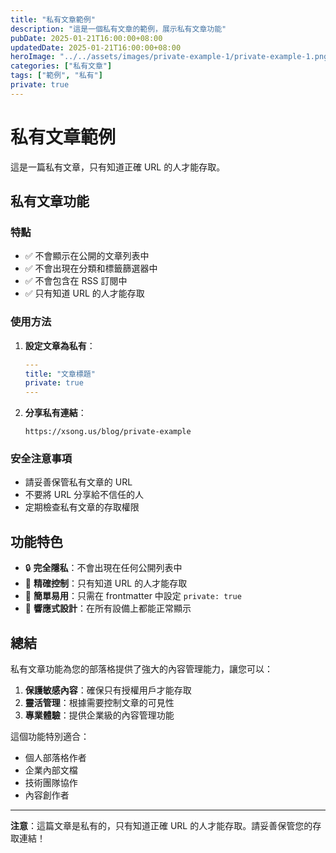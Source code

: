 ```yaml
---
title: "私有文章範例"
description: "這是一個私有文章的範例，展示私有文章功能"
pubDate: 2025-01-21T16:00:00+08:00
updatedDate: 2025-01-21T16:00:00+08:00
heroImage: "../../assets/images/private-example-1/private-example-1.png"
categories: ["私有文章"]
tags: ["範例", "私有"]
private: true
---
```


# 私有文章範例

這是一篇私有文章，只有知道正確 URL 的人才能存取。

## 私有文章功能

### 特點
- ✅ 不會顯示在公開的文章列表中
- ✅ 不會出現在分類和標籤篩選器中
- ✅ 不會包含在 RSS 訂閱中
- ✅ 只有知道 URL 的人才能存取

### 使用方法

1. **設定文章為私有**：
   ```yaml
   ---
   title: "文章標題"
   private: true
   ---
   ```

2. **分享私有連結**：
   ```
   https://xsong.us/blog/private-example
   ```

### 安全注意事項

- 請妥善保管私有文章的 URL
- 不要將 URL 分享給不信任的人
- 定期檢查私有文章的存取權限

## 功能特色

- 🔒 **完全隱私**：不會出現在任何公開列表中
- 🎯 **精確控制**：只有知道 URL 的人才能存取
- 🚀 **簡單易用**：只需在 frontmatter 中設定 `private: true`
- 📱 **響應式設計**：在所有設備上都能正常顯示

## 總結

私有文章功能為您的部落格提供了強大的內容管理能力，讓您可以：

1. **保護敏感內容**：確保只有授權用戶才能存取
2. **靈活管理**：根據需要控制文章的可見性
3. **專業體驗**：提供企業級的內容管理功能

這個功能特別適合：
- 個人部落格作者
- 企業內部文檔
- 技術團隊協作
- 內容創作者

---

**注意**：這篇文章是私有的，只有知道正確 URL 的人才能存取。請妥善保管您的存取連結！
